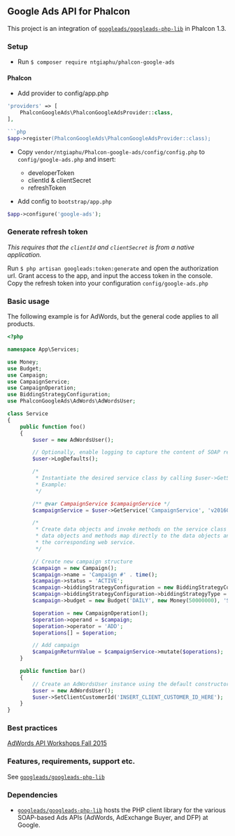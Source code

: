 ## Google Ads API for Phalcon

This project is an integration of [`googleads/googleads-php-lib`](https://github.com/googleads/googleads-php-lib) in Phalcon 1.3.

### Setup
- Run `$ composer require ntgiaphu/phalcon-google-ads`

#### Phalcon

- Add provider to config/app.php

```php
'providers' => [
    PhalconGoogleAds\PhalconGoogleAdsProvider::class,
],

```php
$app->register(PhalconGoogleAds\PhalconGoogleAdsProvider::class);
```

- Copy `vendor/ntgiaphu/Phalcon-google-ads/config/config.php` to `config/google-ads.php` and insert:
    - developerToken
    - clientId & clientSecret
    - refreshToken

- Add config to `bootstrap/app.php`

```php
$app->configure('google-ads');
```

### Generate refresh token
*This requires that the `clientId` and `clientSecret` is from a native application.*

Run `$ php artisan googleads:token:generate` and open the authorization url. Grant access to the app, and input the
access token in the console. Copy the refresh token into your configuration `config/google-ads.php`

### Basic usage

The following example is for AdWords, but the general code applies to all
products.

```php
<?php

namespace App\Services;

use Money;
use Budget;
use Campaign;
use CampaignService;
use CampaignOperation;
use BiddingStrategyConfiguration;
use PhalconGoogleAds\AdWords\AdWordsUser;

class Service
{
    public function foo()
    {
        $user = new AdWordsUser();

        // Optionally, enable logging to capture the content of SOAP requests and responses.
        $user->LogDefaults();

        /*
         * Instantiate the desired service class by calling $user->GetService([SERVICE], [VERSION])
         * Example:
         */

        /** @var CampaignService $campaignService */
        $campaignService = $user->GetService('CampaignService', 'v201609');

        /*
         * Create data objects and invoke methods on the service class instance. The
         * data objects and methods map directly to the data objects and requests for
         * the corresponding web service.
         */

        // Create new campaign structure
        $campaign = new Campaign();
        $campaign->name = 'Campaign #' . time();
        $campaign->status = 'ACTIVE';
        $campaign->biddingStrategyConfiguration = new BiddingStrategyConfiguration();
        $campaign->biddingStrategyConfiguration->biddingStrategyType = 'MANUAL_CPC';
        $campaign->budget = new Budget('DAILY', new Money(50000000), 'STANDARD');

        $operation = new CampaignOperation();
        $operation->operand = $campaign;
        $operation->operator = 'ADD';
        $operations[] = $operation;

        // Add campaign
        $campaignReturnValue = $campaignService->mutate($operations);
    }

    public function bar()
    {
        // Create an AdWordsUser instance using the default constructor
        $user = new AdWordsUser();
        $user->SetClientCustomerId('INSERT_CLIENT_CUSTOMER_ID_HERE');
    }
}
```

### Best practices
[AdWords API Workshops Fall 2015](https://www.youtube.com/playlist?list=PLKByxjzUC-N8mEDQF9ARMMkSv0AmYbpsh)

### Features, requirements, support etc.
See [`googleads/googleads-php-lib`](https://github.com/googleads/googleads-php-lib/blob/master/README.md)

### Dependencies
- [`googleads/googleads-php-lib`](https://github.com/googleads/googleads-php-lib) hosts the PHP client library for the various SOAP-based Ads APIs (AdWords, AdExchange Buyer, and DFP) at Google.
